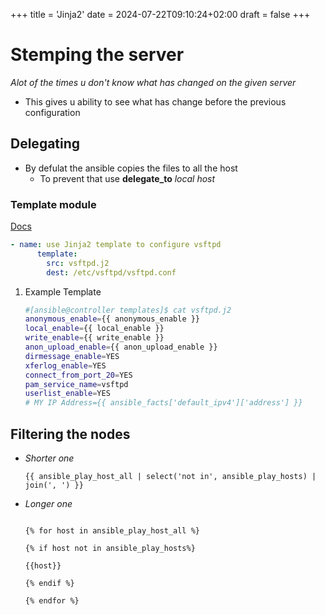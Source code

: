 +++
title = 'Jinja2'
date = 2024-07-22T09:10:24+02:00
draft = false
+++

# Stemping the server

*Alot of the times u don\'t know what has changed on the given server*

-   This gives u ability to see what has change before the previous
    configuration

## Delegating

-   By defulat the ansible copies the files to all the host
    -   To prevent that use **delegate_to** *local host*


### Template module

[Docs](https://docs.ansible.com/ansible/latest/playbook_guide/playbooks_templating.html)

``` yaml
- name: use Jinja2 template to configure vsftpd
      template:
        src: vsftpd.j2
        dest: /etc/vsftpd/vsftpd.conf
```

1.  Example Template

    ``` bash
    #[ansible@controller templates]$ cat vsftpd.j2
    anonymous_enable={{ anonymous_enable }}
    local_enable={{ local_enable }}
    write_enable={{ write_enable }}
    anon_upload_enable={{ anon_upload_enable }}
    dirmessage_enable=YES
    xferlog_enable=YES
    connect_from_port_20=YES
    pam_service_name=vsftpd
    userlist_enable=YES
    # MY IP Address={{ ansible_facts['default_ipv4']['address'] }}

    ```


## Filtering the nodes

-   *Shorter one*

    ``` templ
    {{ ansible_play_host_all | select('not in', ansible_play_hosts) | join(', ') }}
    ```

-   *Longer one*

    ```templ

    {% for host in ansible_play_host_all %}

    {% if host not in ansible_play_hosts%}

    {{host}}

    {% endif %}

    {% endfor %}
    ```


